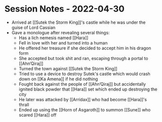 # Session Notes - 2022-04-30

* Arrived at [[Sutek the Storm King]]'s castle while he was under the guise of Lord Cassian
* Gave a monologue after revealing several things:
  * Has a lich nemesis named [[Hara]]
  * Fell in love with her and turned into a human
  * He offered her treasure if she decided to accept him in his dragon form
  * She accepted but took shit and ran, escaping through a portal to [[Ahn’Qiraj]]
  * Turned the town against [[Sutek the Storm King]]
  * Tried to use a device to destroy Sutek's castle which would crash down on [[Ka Amena]] if he did nothing
  * Fought back against the people of [[Ahn’Qiraj]] but accidentally ignited black powder that [[Hara]] set which ended up destroying the city
  * He later was attacked by [[Arridax]] who had become [[Hara]]'s thrall
  * Ended up using the [[Horn of Asgaroth]] to summon [[Sune]] who scared [[Hara]] off
